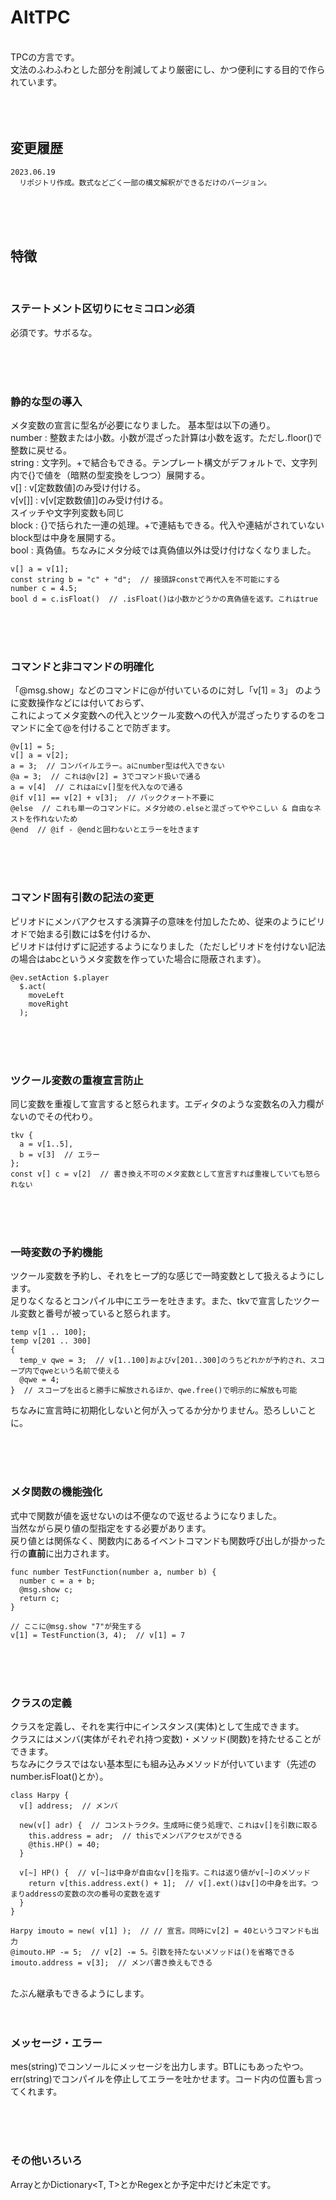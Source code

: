 # AltTPC
<br>
TPCの方言です。<br>
文法のふわふわとした部分を削減してより厳密にし、かつ便利にする目的で作られています。
<br><br><br><br>

## 変更履歴
```
2023.06.19
  リポジトリ作成。数式などごく一部の構文解釈ができるだけのバージョン。
```
<br><br><br>

## 特徴

<br>

### ステートメント区切りにセミコロン必須
必須です。サボるな。

<br><br><br>
  
### 静的な型の導入
メタ変数の宣言に型名が必要になりました。
基本型は以下の通り。
<br>
number : 整数または小数。小数が混ざった計算は小数を返す。ただし.floor()で整数に戻せる。<br>
string : 文字列。+で結合もできる。テンプレート構文がデフォルトで、文字列内で{}で値を（暗黙の型変換をしつつ）展開する。<br>
v[] : v[定数数値]のみ受け付ける。<br>
v[v[]] : v[v[定数数値]]のみ受け付ける。<br>スイッチや文字列変数も同じ<br>
block : {}で括られた一連の処理。+で連結もできる。代入や連結がされていないblock型は中身を展開する。<br>
bool : 真偽値。ちなみにメタ分岐では真偽値以外は受け付けなくなりました。
```
v[] a = v[1]; 
const string b = "c" + "d";  // 接頭辞constで再代入を不可能にする
number c = 4.5;
bool d = c.isFloat()  // .isFloat()は小数かどうかの真偽値を返す。これはtrue
```
<br><br><br>

### コマンドと非コマンドの明確化
「@msg.show」などのコマンドに@が付いているのに対し「v[1] = 3」 のように変数操作などには付いておらず、<br>
これによってメタ変数への代入とツクール変数への代入が混ざったりするのをコマンドに全て@を付けることで防ぎます。
```
@v[1] = 5;
v[] a = v[2];
a = 3;  // コンパイルエラー。aにnumber型は代入できない
@a = 3;  // これは@v[2] = 3でコマンド扱いで通る
a = v[4]  // これはaにv[]型を代入なので通る
@if v[1] == v[2] + v[3];  // バッククォート不要に
@else  // これも単一のコマンドに。メタ分岐の.elseと混ざってややこしい & 自由なネストを作れないため
@end  // @if - @endと囲わないとエラーを吐きます
```
<br><br><br>

### コマンド固有引数の記法の変更
ピリオドにメンバアクセスする演算子の意味を付加したため、従来のようにピリオドで始まる引数には$を付けるか、<br>
ピリオドは付けずに記述するようになりました（ただしピリオドを付けない記法の場合はabcというメタ変数を作っていた場合に隠蔽されます）。
```
@ev.setAction $.player 
  $.act(
    moveLeft
    moveRight
  );
```
<br><br><br>

### ツクール変数の重複宣言防止
同じ変数を重複して宣言すると怒られます。エディタのような変数名の入力欄がないのでその代わり。
```
tkv {
  a = v[1..5],
  b = v[3]  // エラー
};
const v[] c = v[2]  // 書き換え不可のメタ変数として宣言すれば重複していても怒られない
```

<br><br><br>

### 一時変数の予約機能
ツクール変数を予約し、それをヒープ的な感じで一時変数として扱えるようにします。<br>
足りなくなるとコンパイル中にエラーを吐きます。また、tkvで宣言したツクール変数と番号が被っていると怒られます。
```
temp v[1 .. 100];
temp v[201 .. 300]
{
  temp_v qwe = 3;  // v[1..100]およびv[201..300]のうちどれかが予約され、スコープ内でqweという名前で使える
  @qwe = 4;
}  // スコープを出ると勝手に解放されるほか、qwe.free()で明示的に解放も可能
```
ちなみに宣言時に初期化しないと何が入ってるか分かりません。恐ろしいことに。

<br><br><br>

### メタ関数の機能強化
式中で関数が値を返せないのは不便なので返せるようになりました。<br>
当然ながら戻り値の型指定をする必要があります。<br>
戻り値とは関係なく、関数内にあるイベントコマンドも関数呼び出しが掛かった行の**直前**に出力されます。
```
func number TestFunction(number a, number b) {
  number c = a + b;
  @msg.show c;
  return c;
}

// ここに@msg.show "7"が発生する
v[1] = TestFunction(3, 4);  // v[1] = 7
```

<br><br><br>

### クラスの定義
クラスを定義し、それを実行中にインスタンス(実体)として生成できます。<br>
クラスにはメンバ(実体がそれぞれ持つ変数)・メソッド(関数)を持たせることができます。<br>
ちなみにクラスではない基本型にも組み込みメソッドが付いています（先述のnumber.isFloat()とか）。
```
class Harpy {
  v[] address;  // メンバ

  new(v[] adr) {  // コンストラクタ。生成時に使う処理で、これはv[]を引数に取る
    this.address = adr;  // thisでメンバアクセスができる
    @this.HP() = 40;
  }

  v[~] HP() {  // v[~]は中身が自由なv[]を指す。これは返り値がv[~]のメソッド
    return v[this.address.ext() + 1];  // v[].ext()はv[]の中身を出す。つまりaddressの変数の次の番号の変数を返す
  }
}

Harpy imouto = new( v[1] );  // // 宣言。同時にv[2] = 40というコマンドも出力
@imouto.HP -= 5;  // v[2] -= 5。引数を持たないメソッドは()を省略できる
imouto.address = v[3];  // メンバ書き換えもできる
```

<br>
たぶん継承もできるようにします。
<br><br><br>

### メッセージ・エラー
mes(string)でコンソールにメッセージを出力します。BTLにもあったやつ。<br>
err(string)でコンパイルを停止してエラーを吐かせます。コード内の位置も言ってくれます。

<br><br><br>

### その他いろいろ
Array<T>とかDictionary<T, T>とかRegexとか予定中だけど未定です。
